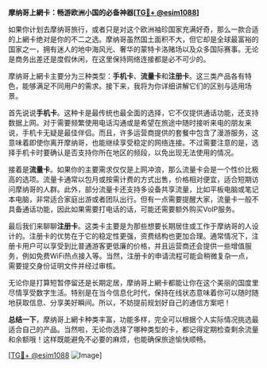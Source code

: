 **摩纳哥上網卡：畅游欧洲小国的必备神器[[TG💪+ @esim1088](https://t.me/s/esim1088)]**

如果你计划去摩纳哥旅行，或者只是对这个欧洲袖珍国家充满好奇，那么一款合适的上網卡绝对是你的不二之选。摩纳哥虽然国土面积不大，但它却是全球最富裕的国家之一，拥有迷人的地中海风光、奢华的蒙特卡洛赌场以及众多国际赛事。无论是商务出差还是度假休闲，在这里保持网络连接都是必不可少的。

摩纳哥上網卡主要分为三种类型：**手机卡**、**流量卡**和**注册卡**。这三类产品各有特色，能够满足不同用户的需求。接下来，我将为你详细讲解它们的区别与适用场景。

首先说说**手机卡**。这种卡是最传统也最全面的选择，它不仅提供通话功能，还支持数据上网。对于需要频繁使用电话沟通或是希望在旅途中随时接听来电的朋友来说，手机卡无疑是最佳伴侣。而且，许多运营商提供的套餐中包含了漫游服务，这意味着即使你离开摩纳哥，也能继续享受稳定的网络连接。不过需要注意的是，选择手机卡时要确认是否支持你所在地区的频段，以免出现无法使用的情况。

接着是**流量卡**。如果你的主要需求仅仅是上网冲浪，那么流量卡会是一个性价比极高的选项。流量卡通常以包月或按需计费的方式出售，价格相对便宜，适合短期访问摩纳哥的人群。此外，部分流量卡还支持多设备共享流量，比如平板电脑或笔记本电脑，非常适合家庭出游或者团队出行。但有一点需要提醒大家，流量卡一般不具备通话功能，因此如果需要打电话的话，可能还需要额外购买VoIP服务。

最后我们来聊聊**注册卡**。这类卡主要是为那些想要长期居住或工作于摩纳哥的人设计的。注册卡的优势在于它的稳定性更强，资费结构也更加合理。通常情况下，注册卡用户可以享受到比普通游客更低廉的价格，并且运营商还会提供一些增值服务，例如免费WiFi热点接入等。当然，注册卡的申请流程可能会稍微复杂一点，需要提交身份证明文件并经过审核。

无论你是打算短暂停留还是长期定居，摩纳哥上網卡都能让你在这个美丽的国度里尽情享受数字生活。特别是在当今信息化时代，保持在线状态意味着你可以随时随地获取信息、分享美好瞬间。所以，不妨提前规划好自己的通信方案吧！

**总结一下**，摩纳哥上網卡种类丰富，功能多样，完全可以根据个人实际情况挑选最适合自己的产品。当然啦，无论你选择了哪种类型的卡，都记得定期检查剩余流量和余额哦！这样既能避免不必要的麻烦，也能确保旅途愉快顺畅。

[[TG💪+ @esim1088](https://t.me/s/esim1088) ![Image](https://i.postimg.cc/4NQfJmqS/Snipaste-2025-05-13-00-14-12.png)]